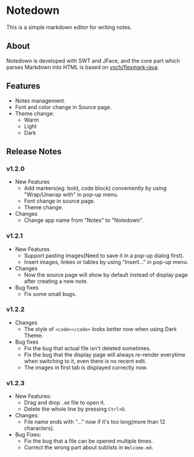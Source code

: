 # Notedown

This is a simple markdown editor for writing notes.

## About

Notedown is developed with SWT and JFace, and the core part which parses Markdown into HTML is based on [vsch/flexmark-java](https://github.com/vsch/flexmark-java).

## Features

* Notes management.
* Font and color change in Source page.
* Theme change:
  * Warm
  * Light
  * Dark
  
## Release Notes

### v1.2.0

* New Features
    * Add markers(eg: bold, code block) conveniently by using "Wrap/Unwrap with" in pop-up menu.
    * Font change in source page.
    * Theme change.
* Changes
    * Change app name from "Notes" to "Notedown".

### v1.2.1

* New Features
    * Support pasting images(Need to save it in a pop-up dialog first).
    * Insert images, linkes or tables by using "Insert..." in pop-up menu.
* Changes
    * Now the source page will show by default instead of display page after creating a new note.
* Bug fixes
    * Fix some small bugs.

### v1.2.2

* Changes
    * The style of `<code></code>` looks better now when using Dark Theme.
* Bug fixes
    * Fix the bug that actual file isn't deleted sometimes.
    * Fix the bug that the display page will always re-render everytime when switching to it, even there is no recent edit.
    * The images in first tab is displayed correctly now.

### v1.2.3

* New Features:
    * Drag and drop `.md` file to open it.
    * Delete the whole line by pressing `Ctrl+D`.
* Changes:
    * File name ends with "..." now if it's too long(more than 12 characters).
* Bug Fixes:
    * Fix the bug that a file can be opened multiple times.
    * Correct the wrong part about sublists in `Welcome.md`.



